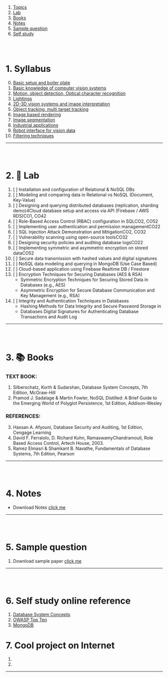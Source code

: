 1. [Topics](#1)
2. [Lab](#2)
3. [Books](#3)
4. [Notes](#4)
5. [Sample question](#5)
6. [Self study](#6)

<br>
<br>

# 1. Syllabus<a id='1'></a>

0. [Basic setup and boiler plate](<assets/syllabus/00 topic.md>)
1. [Basic knowledge of computer vision systems](<assets/syllabus/01 topic.md>)
1. [Motion, object detection, Optical character recognition](<assets/syllabus/02 topic.md>)
1. [Lightings](<assets/syllabus/03 topic.md>)
1. [2D-3D vision systems and image interpretation](<assets/syllabus/04 topic.md>)
1. [Object tracking, multi target tracking](<assets/syllabus/05 topic.md>)
1. [Image based rendering](<assets/syllabus/06 topic.md>)
1. [Image segmentation](<assets/syllabus/07 topic.md>)
1. [Industrial applications](<assets/syllabus/08 topic.md>)
1. [Robot interface for vision data](<assets/syllabus/09 topic.md>)
1. [Filtering techniques](<assets/syllabus/10 topic.md>)

---

<br>
<br>

# 2. 🧪 Lab<a id='2'></a>

1. [ ] Installation and configuration of Relational & NoSQL DBs
1. [ ] Modeling and comparing data in Relational vs NoSQL (Document, Key-Value)
1. [ ] Designing and querying distributed databases (replication, sharding demo)4Cloud database setup and access via API (Firebase / AWS RDS)CO1, CO42
1. [ ] Role-Based Access Control (RBAC) configuration in SQLCO2, CO52
1. [ ] Implementing user authentication and permission managementCO22
1. [ ] SQL Injection Attack Demonstration and MitigationCO2, CO32
1. [ ] Vulnerability scanning using open-source toolsCO32
1. [ ] Designing security policies and auditing database logsCO22
1. [ ] Implementing symmetric and asymmetric encryption on stored dataCO52
1. [ ] Secure data transmission with hashed values and digital signatures
1. [ ] NoSQL data modeling and querying in MongoDB (Use Case Based)
1. [ ] Cloud-based application using Firebase Realtime DB / Firestore
1. [ ] Encryption Techniques for Securing Databases (AES & RSA)
    - Symmetric Encryption Techniques for Securing Stored Data in Databases (e.g., AES)
    - Asymmetric Encryption for Secure Database Communication and Key Management (e.g., RSA)
1. [ ] Integrity and Authentication Techniques in Databases
    - Hashing Methods for Data Integrity and Secure Password Storage in
    - Databases Digital Signatures for Authenticating Database Transactions and Audit Log
---

<br>
<br>

# 3. 📚 Books<a id='3'></a>

### TEXT BOOK:
1. Silberschatz, Korth & Sudarshan, Database System Concepts, 7th Edition, McGraw-Hill
2. Pramod J. Sadalage & Martin Fowler, NoSQL Distilled: A Brief Guide to the Emerging World of Polyglot
Persistence, 1st Edition, Addison-Wesley

### REFERENCES:
3. Hassan A. Afyouni, Database Security and Auditing, 1st Edition, Cengage Learning
4. David F. Ferraiolo, D. Richard Kuhn, RamaswamyChandramouli, Role Based
Access Control, Artech House, 2003.
5. Ramez Elmasri & Shamkant B. Navathe, Fundamentals of Database Systems, 7th Edition, Pearson

---

<br>
<br>

# 4. Notes<a id='4'></a>

- Download Notes [click me]()

---

<br>
<br>

# 5. Sample question<a id='5'></a>

1. Download sample paper [click me]()

---

<br>
<br>

# 6. Self study online reference<a id='6'></a>

1. [Database System Concepts](https://db-book.com)
2. [OWASP Top Ten](https://owasp.org/www-project-top-ten/)
3. [MongoDB](https://www.mongodb.com/docs/manual/)


# 7. Cool project on Internet

1. []()
1. []()

---